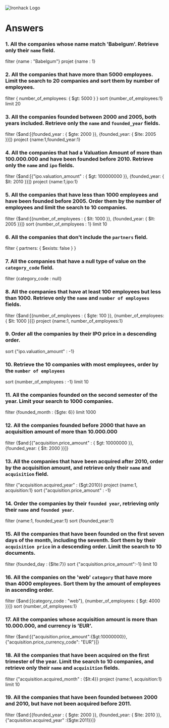 ![Ironhack Logo](https://i.imgur.com/1QgrNNw.png)

# Answers

### 1. All the companies whose name match 'Babelgum'. Retrieve only their `name` field.

filter {name : "Babelgum"}
projet {name : 1}

### 2. All the companies that have more than 5000 employees. Limit the search to 20 companies and sort them by **number of employees**.

filter { number_of_employees: { $gt: 5000 } }
sort {number_of_employees:1}
limit 20


### 3. All the companies founded between 2000 and 2005, both years included. Retrieve only the `name` and `founded_year` fields.

filter {$and:[{founded_year : { $gte: 2000 }}, {founded_year: { $lte: 2005 }}]}
project {name:1,founded_year:1}

### 4. All the companies that had a Valuation Amount of more than 100.000.000 and have been founded before 2010. Retrieve only the `name` and `ipo` fields.

filter {$and:[{"ipo.valuation_amount" : { $gt: 100000000 }}, {founded_year: { $lt: 2010 }}]}
project {name:1,ipo:1}

### 5. All the companies that have less than 1000 employees and have been founded before 2005. Order them by the number of employees and limit the search to 10 companies.

filter {$and:[{number_of_employees : { $lt: 1000 }}, {founded_year: { $lt: 2005 }}]}
sort {number_of_employees : 1}
limit 10

### 6. All the companies that don't include the `partners` field.

filter { partners: { $exists: false } }

### 7. All the companies that have a null type of value on the `category_code` field.

filter {category_code : null}

### 8. All the companies that have at least 100 employees but less than 1000. Retrieve only the `name` and `number of employees` fields.

filter {$and:[{number_of_employees : { $gte: 100 }}, {number_of_employees: { $lt: 1000 }}]}
project {name:1, number_of_employees:1}

### 9. Order all the companies by their IPO price in a descending order.

sort {"ipo.valuation_amount" : -1}

### 10. Retrieve the 10 companies with most employees, order by the `number of employees`

sort {number_of_employees : -1}
limit 10

### 11. All the companies founded on the second semester of the year. Limit your search to 1000 companies.

filter {founded_month : {$gte: 6}}
limit 1000

### 12. All the companies founded before 2000 that have an acquisition amount of more than 10.000.000

filter {$and:[{"acquisition.price_amount" : { $gt: 10000000 }}, {founded_year: { $lt: 2000 }}]}

### 13. All the companies that have been acquired after 2010, order by the acquisition amount, and retrieve only their `name` and `acquisition` field.

filter {"acquisition.acquired_year" : {$gt:2010}}
project {name:1, acquisition:1}
sort {"acquisition.price_amount" : -1}

### 14. Order the companies by their `founded year`, retrieving only their `name` and `founded year`.

filter {name:1, founded_year:1}
sort {founded_year:1}

### 15. All the companies that have been founded on the first seven days of the month, including the seventh. Sort them by their `acquisition price` in a descending order. Limit the search to 10 documents.

filter {founded_day : {$lte:7}}
sort {"acquisition.price_amount":-1}
limit 10

### 16. All the companies on the 'web' `category` that have more than 4000 employees. Sort them by the amount of employees in ascending order.

filter {$and:[{category_code : "web"}, {number_of_employees: { $gt: 4000 }}]}
sort {number_of_employees:1}

### 17. All the companies whose acquisition amount is more than 10.000.000, and currency is 'EUR'.

filter {$and:[{"acquisition.price_amount":{$gt:10000000}}, {"acquisition.price_currency_code": "EUR"}]}

### 18. All the companies that have been acquired on the first trimester of the year. Limit the search to 10 companies, and retrieve only their `name` and `acquisition` fields.

filter {"acquisition.acquired_month" : {$lt:4}}
project {name:1, acquisition:1}
limit 10

### 19. All the companies that have been founded between 2000 and 2010, but have not been acquired before 2011.

filter {$and:[{founded_year : { $gte: 2000 }}, {founded_year: { $lte: 2010 }}, {"acquisition.acquired_year" :{$gte:2011}}]}
